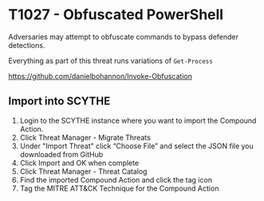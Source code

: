# T1027 - Obfuscated PowerShell

Adversaries may attempt to obfuscate commands to bypass defender detections.

Everything as part of this threat runs variations of `Get-Process`

https://github.com/danielbohannon/Invoke-Obfuscation

## Import into SCYTHE

1. Login to the SCYTHE instance where you want to import the Compound Action.
2. Click Threat Manager - Migrate Threats
3. Under "Import Threat" click “Choose File” and select the JSON file you downloaded from GitHub
4. Click Import and OK when complete
5. Click Threat Manager - Threat Catalog
6. Find the imported Compound Action and click the tag icon
7. Tag the MITRE ATT&CK Technique for the Compound Action
